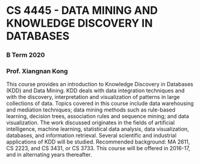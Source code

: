 # CS 4445 - DATA MINING AND KNOWLEDGE DISCOVERY IN DATABASES
### B Term 2020
### Prof. Xiangnan Kong

This course provides an introduction to Knowledge Discovery in Databases (KDD) and Data Mining. KDD deals with data integration techniques and with the discovery, interpretation and visualization of patterns in large collections of data. Topics covered in this course include data warehousing and mediation techniques; data mining methods such as rule-based learning, decision trees, association rules and sequence mining; and data visualization. The work discussed originates in the fields of artificial intelligence, machine learning, statistical data analysis, data visualization, databases, and information retrieval. Several scientific and industrial applications of KDD will be studied. Recommended background: MA 2611, CS 2223, and CS 3431, or CS 3733. This course will be offered in 2016-17, and in alternating years thereafter.